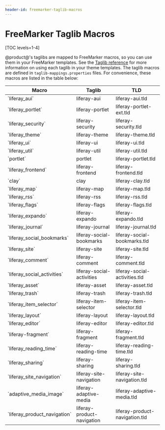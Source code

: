 ```yaml
---
header-id: freemarker-taglib-macros
---
```


# FreeMarker Taglib Macros

[TOC levels=1-4]

@product@'s taglibs are mapped to FreeMarker macros, so you can use them in your 
FreeMarker templates. See the 
[Taglib reference](/docs/7-2/reference/-/knowledge_base/r/front-end-taglibs) 
for more information on using each taglib in your theme templates. The taglib 
macros are defined in `taglib-mappings.properties` files. For convenience, these 
macros are listed in the table below:

<table class="table table-striped table-bordered">
<thead>
<tr>
<th>Macro</th>
<th>Taglib</th>
<th>TLD</th>
</tr>
</thead>
<tbody>
<tr>
<td>`liferay_aui`</td>
<td>liferay-aui</td>
<td>liferay-aui.tld</td>
</tr>
<tr>
<td>`liferay_portlet`</td>
<td>liferay-portlet</td>
<td>liferay-portlet-ext.tld</td>
</tr>
<tr>
<td>`liferay_security`</td>
<td>liferay-security</td>
<td>liferay-security.tld</td>
</tr>
<tr>
<td>`liferay_theme`</td>
<td>liferay-theme</td>
<td>liferay-theme.tld</td>
</tr>
<tr>
<td>`liferay_ui`</td>
<td>liferay-ui</td>
<td>liferay-ui.tld</td>
</tr>
<tr>
<td>`liferay_util`</td>
<td>liferay-util</td>
<td>liferay-util.tld</td>
</tr>
<tr>
<td>`portlet`</td>
<td>portlet</td>
<td>liferay-portlet.tld</td>
</tr>
<tr>
<td>`liferay_frontend`</td>
<td>liferay-frontend</td>
<td>liferay-frontend.tld</td>
</tr>
<tr>
<td>`clay`</td>
<td>clay</td>
<td>liferay-clay.tld</td>
</tr>
<tr>
<td>`liferay_map`</td>
<td>liferay-map</td>
<td>liferay-map.tld</td>
</tr>
<tr>
<td>`liferay_rss`</td>
<td>liferay-rss</td>
<td>liferay-rss.tld</td>
</tr>
<tr>
<td>`liferay_flags`</td>
<td>liferay-flags</td>
<td>liferay-flags.tld</td>
</tr>
<tr>
<td>`liferay_expando`</td>
<td>liferay-expando</td>
<td>liferay-expando.tld</td>
</tr>
<tr>
<td>`liferay_journal`</td>
<td>liferay-journal</td>
<td>liferay-journal.tld</td>
</tr>
<tr>
<td>`liferay_social_bookmarks`</td>
<td>liferay-social-bookmarks</td>
<td>liferay-social-bookmarks.tld</td>
</tr>
<tr>
<td>`liferay_site`</td>
<td>liferay-site</td>
<td>liferay-site.tld</td>
</tr>
<tr>
<td>`liferay_comment`</td>
<td>liferay-comment</td>
<td>liferay-comment.tld</td>
</tr>
<tr>
<td>`liferay_social_activities`</td>
<td>liferay-social-activities</td>
<td>liferay-social-activities.tld</td>
</tr>
<tr>
<td>`liferay_asset`</td>
<td>liferay-asset</td>
<td>liferay-asset.tld</td>
</tr>
<tr>
<td>`liferay_trash`</td>
<td>liferay-trash</td>
<td>liferay-trash.tld</td>
</tr>
<tr>
<td>`liferay_item_selector`</td>
<td>liferay-item-selector</td>
<td>liferay-item-selector.tld</td>
</tr>
<tr>
<td>`liferay_layout`</td>
<td>liferay-layout</td>
<td>liferay-layout.tld</td>
</tr>
<tr>
<td>`liferay_editor`</td>
<td>liferay-editor</td>
<td>liferay-editor.tld</td>
</tr>
<tr>
<td>`liferay-fragment`</td>
<td>liferay-fragment</td>
<td>liferay-fragment.tld</td>
</tr>
<tr>
<td>`liferay_reading_time`</td>
<td>liferay-reading-time</td>
<td>liferay-reading-time.tld</td>
</tr>
<tr>
<td>`liferay_sharing`</td>
<td>liferay-sharing</td>
<td>liferay-sharing.tld</td>
</tr>
<tr>
<td>`liferay_site_navigation`</td>
<td>liferay-site-navigation</td>
<td>liferay-site-navigation.tld</td>
</tr>
<tr>
<td>`adaptive_media_image`</td>
<td>liferay-adaptive-media</td>
<td>liferay-adaptive-media.tld</td>
</tr>
<tr>
<td>`liferay_product_navigation`</td>
<td>liferay-product-navigation</td>
<td>liferay-product-navigation.tld</td>
</tr>
</tbody>
</table>
